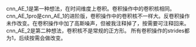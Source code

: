 cnn_AE_1是第一种想法，在时间维度上卷积。卷积操作中的卷积核相同。
cnn_AE_1pro是cnn_AE_1的进阶版，卷积操作中的卷积核不一样大。反卷积操作未作改变。在卷积操作中加了高斯噪声，但被我注释掉了，按需要可注释回来。
cnn_AE_2是第二种想法，卷积核不是常规的正方形。
所有卷积操作的strides都为1，后续按需会做改变。
